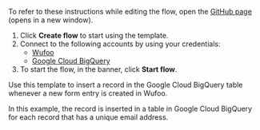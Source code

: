To refer to these instructions while editing the flow, open the [GitHub page](https://github.com/ot4i/app-connect-templates/tree/master/resources/markdown/Insert%20a%20record%20in%20Google%20Cloud%20BigQuery%20when%20a%20new%20form%20entry%20is%20created%20in%20Wufoo_instructions.md) (opens in a new window).

1. Click **Create flow** to start using the template.
2. Connect to the following accounts by using your credentials:
   - [Wufoo](https://www.ibm.com/docs/en/app-connect/containers_cd?topic=apps-wufoo)
   - [Google Cloud BigQuery](https://www.ibm.com/docs/en/app-connect/containers_cd?topic=apps-google-cloud-bigquery)
3. To start the flow, in the banner, click **Start flow**.


Use this template to insert a record in the Google Cloud BigQuery table whenever a new form entry is created in Wufoo. 

In this example, the record is inserted in a table in Google Cloud BigQuery for each record that has a unique email address.






